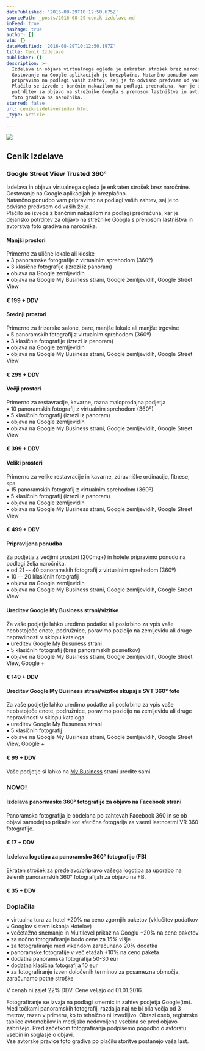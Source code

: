 ```yaml
---
datePublished: '2016-08-29T10:12:50.675Z'
sourcePath: _posts/2016-08-29-cenik-izdelave.md
inFeed: true
hasPage: true
author: []
via: {}
dateModified: '2016-08-29T10:12:50.197Z'
title: Cenik Izdelave
publisher: {}
description: >-
  Izdelava in objava virtualnega ogleda je enkraten strošek brez naročnine.
  Gostovanje na Google aplikacijah je brezplačno. Natančno ponudbo vam
  pripravimo na podlagi vaših zahtev, saj je to odvisno predvsem od vaših želja.
  Plačilo se izvede z bančnim nakazilom na podlagi predračuna, kar je dejansko
  potrditev za objavo na strežnike Googla s prenosom lastništva in avtorstva
  foto gradiva na naročnika.
starred: false
url: cenik-izdelave/index.html
_type: Article

---
```

![](https://the-grid-user-content.s3-us-west-2.amazonaws.com/42aa01df-9775-4560-8eb9-525b31f3d016.png)

## **Cenik Izdelave**

### Google Street View Trusted 360°

Izdelava in objava virtualnega ogleda je enkraten strošek brez naročnine. Gostovanje na Google aplikacijah je brezplačno.  
Natančno ponudbo vam pripravimo na podlagi vaših zahtev, saj je to odvisno predvsem od vaših želja.  
Plačilo se izvede z bančnim nakazilom na podlagi predračuna, kar je dejansko potrditev za objavo na strežnike Googla s prenosom lastništva in avtorstva foto gradiva na naročnika.

#### Manjši prostori

Primerno za ulične lokale ali kioske  
• 3 panoramske fotografije z virtualnim sprehodom (360º)  
• 3 klasične fotografije (izrezi iz panoram)  
• objava na Google zemljevidih  
• objava na Google My Business strani, Google zemljevidih, Google Street View

#### € 199 + DDV

#### Srednji prostori

Primerno za frizerske salone, bare, manjše lokale ali manjše trgovine  
• 5 panoramskih fotografij z virtualnim sprehodom (360º)  
• 3 klasičnie fotografije (izrezi iz panoram)  
• objava na Google zemljevidih  
• objava na Google My Business strani, Google zemljevidih, Google Street View

#### € 299 + DDV

#### Večji prostori

Primerno za restavracije, kavarne, razna maloprodajna podjetja  
• 10 panoramskih fotografij z virtualnim sprehodom (360º)  
• 5 klasičnih fotografij (izrezi iz panoram)  
• objava na Google zemljevidih  
• objava na Google My Business strani, Google zemljevidih, Google Street View

#### € 399 + DDV

#### Veliki prostori

Primerno za velike restavracije in kavarne, zdravniške ordinacije, fitnese, spa  
• 15 panoramskih fotografij z virtualnim sprehodom (360º)  
• 5 klasičnih fotografij (izrezi iz panoram)  
• objava na Google zemljevidih  
• objava na Google My Business strani, Google zemljevidih, Google Street View

#### € 499 + DDV

#### Pripravljena ponudba

Za podjetja z večjimi prostori (200mq+) in hotele pripravimo ponudo na podlagi želja naročnika.  
• od 21 -- 40 panoramskih fotografij z virtualnim sprehodom (360º)  
• 10 -- 20 klasičnih fotografij  
• objava na Google zemljevidih  
• objava na Google My Business strani, Google zemljevidih, Google Street View

#### Ureditev Google My Business strani/vizitke

Za vaše podjetje lahko uredimo podatke ali poskrbino za vpis vaše neobstoječe enote, podružnice, poravimo pozicijo na zemljevidu ali druge nepravilnosti v sklopu kataloga.  
• ureditev Google My Busuness strani  
• 5 klasičnih fotografij (brez panoramskih posnetkov)  
• objave na Google My Business strani, Google zemljevidih, Google Street View, Google +

#### € 149 + DDV

#### Ureditev Google My Business strani/vizitke skupaj s SVT 360° foto

Za vaše podjetje lahko uredimo podatke ali poskrbino za vpis vaše neobstoječe enote, podružnice, poravimo pozicijo na zemljevidu ali druge nepravilnosti v sklopu kataloga.  
• ureditev Google My Busuness strani  
• 5 klasičnih fotografij  
• objave na Google My Business strani, Google zemljevidih, Google Street View, Google +

#### € 99 + DDV

Vaše podjetje si lahko na [My Business][0] strani uredite sami.

### NOVO!

#### Izdelava panormaske 360° fotografije za objavo na Facebook strani  
Panoramska fotografija je obdelana po zahtevah Facebook 360 in se ob objavi samodejno prikaže kot sferična fotogarija za vsemi lastnostmi VR 360 fotografije.

#### € 17 + DDV

#### Izdelava logotipa za panoramsko 360° fotografijo (FB)  
Ekraten strošek za predelavo/pripravo vašega logotipa za uporabo na želenih panoramskih 360° fotografijah za objavo na FB.

#### € 35 + DDV

### Doplačila

• virtualna tura za hotel +20% na ceno zgornjih paketov (vklučitev podatkov v Googlov sistem iskanja Hotelov)  
• večetažno snemanje in Multilevel prikaz na Googlu +20% na cene paketov  
• za nočno fotografiranje bodo cene za 15% višje  
• za fotografiranje med vikendom zaračunano 20% dodatka  
• panoramske fotografije v več etažah +10% na ceno paketa  
• dodatna panoramska fotografija 50-30 eur  
• dodatna klasična fotografija 10 eur  
• za fotografiranje izven določenih terminov za posamezna območja, zaračunamo potne stroške

V cenah ni zajet 22% DDV. Cene veljajo od 01.01.2016\.

Fotografiranje se izvaja na podlagi smernic in zahtev podjetja Google(tm). Med točkami panoramskih fotografij, razdalja naj ne bi bila večja od 3 metrov, razen v primeru, ko to tehnično ni izvedljivo. Obrazi oseb, registrske tablice avtomobilov in medijsko nedovoljena vsebina se pred objavo zabrišejo. Pred začetkom fotografiranja podpišemo pogodbo o avtorstu vsebin in soglasje o objavi.  
Vse avtorske pravice foto gradiva po plačilu storitve postanejo vaša last.

[0]: https://www.google.com/business/